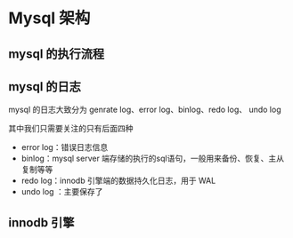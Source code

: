 # Mysql 架构



## mysql 的执行流程







## mysql 的日志

mysql 的日志大致分为 genrate log、error log、binlog、redo log、 undo log

其中我们只需要关注的只有后面四种

- error log：错误日志信息
- binlog：mysql server 端存储的执行的sql语句，一般用来备份、恢复、主从复制等等
- redo log：innodb 引擎端的数据持久化日志，用于 WAL 
- undo log ：主要保存了



## innodb 引擎



## 

